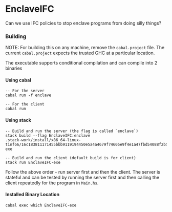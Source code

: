 
# EnclaveIFC

Can we use IFC policies to stop enclave programs from doing silly things?

### Building

NOTE: For building this on any machine, remove the `cabal.project` file. The current `cabal.project` expects the trusted GHC at a particular location.

The executable supports conditional compilation and can compile into 2 binaries
#### Using cabal
```
-- For the server
cabal run -f enclave

-- For the client
cabal run
```

#### Using stack
```
-- Build and run the server (the flag is called `enclave`)
stack build --flag EnclaveIFC:enclave
.stack-work/install/x86_64-linux-tinfo6/16c183811171455bbb9119194450e5a4a4679f74605e9f4e1a47fbd54088f2b5/9.2.5/bin/EnclaveIFC-exe

-- Build and run the client (default build is for client)
stack run EnclaveIFC-exe
```

Follow the above order - run server first and then the client. The server is stateful and can be tested by running the server first and then calling the client repeatedly for the program in `Main.hs`.

#### Installed Binary Location

```
cabal exec which EnclaveIFC-exe
```
